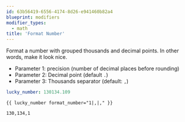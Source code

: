 ```yaml
---
id: 63b56419-6556-4174-8d26-e941460b82a4
blueprint: modifiers
modifier_types:
  - math
title: 'Format Number'
---
```

Format a number with grouped thousands and decimal points. In other words, make it look nice.

- Parameter 1: precision (number of decimal places before rounding)
- Parameter 2: Decimal point (default `.`)
- Parameter 3: Thousands separator (default: `,`)

```yaml
lucky_number: 130134.109
```

```
{{ lucky_number format_number="1|,|," }}
```

```html
130,134,1
```

